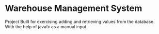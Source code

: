 # Warehouse Management System

Project Built for exercising adding and retrieving values from the database. With the help of javafx as a manual input 
